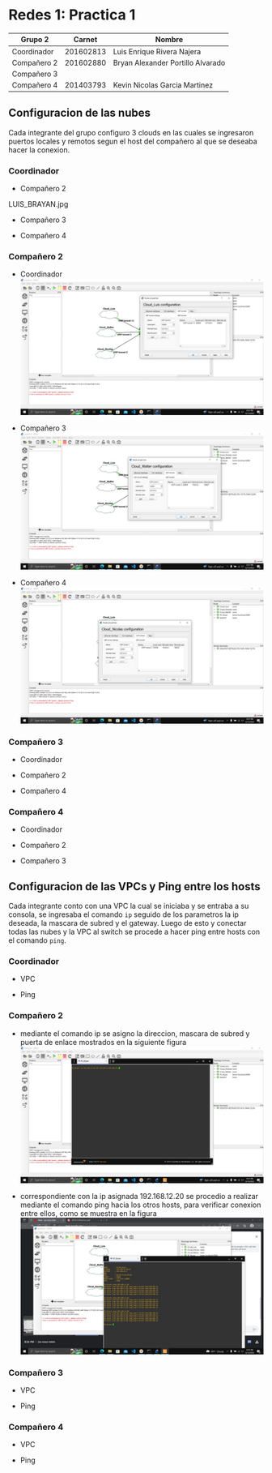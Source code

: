 # Redes 1: Practica 1 
|Grupo 2| Carnet | Nombre |
| --- | --- | --- |
| Coordinador | 201602813 | Luis Enrique Rivera Najera |
| Compañero 2 | 201602880  | Bryan Alexander Portillo Alvarado  |
| Compañero 3 |  | |
| Compañero 4 | 201403793 | Kevin Nicolas Garcia Martinez |

## Configuracion de las nubes
Cada integrante del grupo configuro 3 clouds en las cuales se ingresaron puertos locales y remotos segun el host del compañero al que se deseaba hacer la conexion.
### Coordinador
- Compañero 2

LUIS_BRAYAN.jpg

- Compañero 3



- Compañero 4



### Compañero 2
- Coordinador
![config_vpc2](./src/img/cloud_coordinador_201602880.jpeg)

- Compañero 3
![config_vpc2](./src/img/cloud_walter_201602880.jpeg)


- Compañero 4
![config_vpc2](./src/img/cloud_kevin_201602880.jpeg)



### Compañero 3
- Coordinador



- Compañero 2



- Compañero 4



### Compañero 4
- Coordinador



- Compañero 2


- Compañero 3



## Configuracion de las VPCs y Ping entre los hosts
Cada integrante conto con una VPC la cual se iniciaba y se entraba a su consola, se ingresaba el comando `ip` seguido de los parametros la ip deseada, la mascara de subred y el gateway. Luego de esto y conectar todas las nubes y la VPC al switch se procede a hacer ping entre hosts con el comando `ping`.
### Coordinador

- VPC

- Ping

### Compañero 2

- mediante el comando ip se asigno la direccion, mascara de subred y puerta de enlace mostrados en la siguiente figura
![config_vpc2](./src/img/config_201602880.jpg)

- correspondiente con la ip asignada 192.168.12.20 se procedio a realizar mediante el comando ping hacia los otros hosts, para verificar conexion entre ellos, como se muestra en la figura
![ping_compa2](./src/img/ping_201602880.jpeg)

### Compañero 3

- VPC

- Ping


### Compañero 4

- VPC

- Ping
